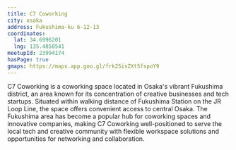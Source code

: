 ```yaml
---
title: C7 Coworking
city: osaka
address: Fukushima-ku 6-12-13
coordinates:
  lat: 34.6996201
  lng: 135.4850541
meetupId: 23994174
hasPage: true
gmaps: https://maps.app.goo.gl/frk2SisZXtSfspoY9
---
```


C7 Coworking is a coworking space located in Osaka's vibrant Fukushima district, an area known for its concentration of creative businesses and tech startups. Situated within walking distance of Fukushima Station on the JR Loop Line, the space offers convenient access to central Osaka. The Fukushima area has become a popular hub for coworking spaces and innovative companies, making C7 Coworking well-positioned to serve the local tech and creative community with flexible workspace solutions and opportunities for networking and collaboration.
